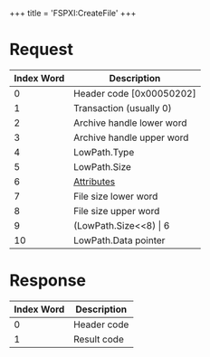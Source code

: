 +++
title = 'FSPXI:CreateFile'
+++

# Request

| Index Word | Description                                             |
|------------|---------------------------------------------------------|
| 0          | Header code \[0x00050202\]                              |
| 1          | Transaction (usually 0)                                 |
| 2          | Archive handle lower word                               |
| 3          | Archive handle upper word                               |
| 4          | LowPath.Type                                            |
| 5          | LowPath.Size                                            |
| 6          | [Attributes](Filesystem_services#Attributes "wikilink") |
| 7          | File size lower word                                    |
| 8          | File size upper word                                    |
| 9          | (LowPath.Size\<\<8) \| 6                                |
| 10         | LowPath.Data pointer                                    |

# Response

| Index Word | Description |
|------------|-------------|
| 0          | Header code |
| 1          | Result code |
